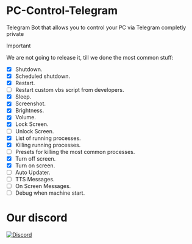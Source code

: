 # PC-Control-Telegram
Telegram Bot that allows you to control your PC via Telegram completly private

> [!IMPORTANT]
> We are not going to release it, till we done the most common stuff:
> - [x] Shutdown.
> - [x] Scheduled shutdown.
> - [x] Restart.
> - [ ] Restart custom vbs script from developers.
> - [x] Sleep.
> - [x] Screenshot.
> - [x] Brightness.
> - [x] Volume.
> - [x] Lock Screen.
> - [ ] Unlock Screen.
> - [x] List of running processes.
> - [x] Killing running processes.
> - [ ] Presets for killing the most common processes.
> - [x] Turn off screen.
> - [x] Turn on screen.
> - [ ] Auto Updater.
> - [ ] TTS Messages.
> - [ ] On Screen Messages.
> - [ ] Debug when machine start.

# Our discord
[![Discord](https://img.shields.io/discord/1105322344253235291?color=green%20&label=Discord&logo=discord&style=plastic)](https://discord.gg/7YcpGBYAYy)   
